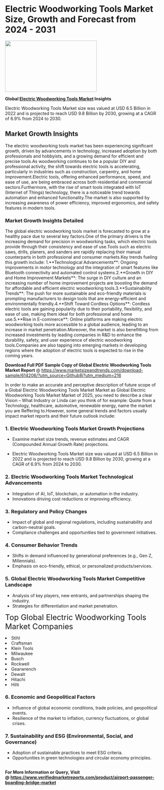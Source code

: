 <H1>Electric Woodworking Tools Market Size, Growth and Forecast from 2024 - 2031</H1><img class="aligncenter size-medium wp-image-584254" src="https://thirdeyenews.in/wp-content/uploads/2024/09/Global-Market-Research-300x168.jpeg" alt="" width="300" height="168" /><p><strong>Global&nbsp;<a href="https://www.marketsizeandtrends.com/download-sample/614206/?utm_source=Github8j?utm_medium=216">Electric Woodworking Tools Market</a> Insights</strong></p><p>Electric Woodworking Tools Market size was valued at USD 6.5 Billion in 2022 and is projected to reach USD 9.8 Billion by 2030, growing at a CAGR of 6.9% from 2024 to 2030.</p><p><h2>Market Growth Insights</h2> The electric woodworking tools market has been experiencing significant growth, driven by advancements in technology, increased adoption by both professionals and hobbyists, and a growing demand for efficient and precise tools.As woodworking continues to be a popular DIY and professional activity, the shift towards electric tools is accelerating, particularly in industries such as construction, carpentry, and home improvement.Electric tools, offering enhanced performance, speed, and ease of use, are being embraced across both residential and commercial sectors.Furthermore, with the rise of smart tools integrated with IoT (Internet of Things) technology, there is a noticeable trend towards automation and enhanced functionality.The market is also supported by increasing awareness of power efficiency, improved ergonomics, and safety features in modern tools. <h3>Market Growth Insights Detailed</h3> The global electric woodworking tools market is forecasted to grow at a healthy pace due to several key factors.One of the primary drivers is the increasing demand for precision in woodworking tasks, which electric tools provide through their consistency and ease of use.Tools such as electric saws, drills, planers, and sanders are rapidly replacing their manual counterparts in both professional and consumer markets.Key trends fueling this growth include: 1.**Technological Advancements**: Ongoing improvements in motor technology and the integration of smart features like Bluetooth connectivity and automated control systems.2.**Growth in DIY and Home Improvement Markets**: The surge in DIY culture and an increasing number of home improvement projects are boosting the demand for affordable and efficient electric woodworking tools.3.**Sustainability Trends**: The push for more sustainable and eco-friendly materials is prompting manufacturers to design tools that are energy-efficient and environmentally friendly.4.**Shift Toward Cordless Options**: Cordless electric tools are gaining popularity due to their portability, flexibility, and ease of use, making them ideal for both professional and home use.5.**Rise in E-commerce**: Online platforms are making electric woodworking tools more accessible to a global audience, leading to an increase in market penetration.Moreover, the market is also benefitting from increased investments by leading companies in R&D to enhance the durability, safety, and user experience of electric woodworking tools.Companies are also tapping into emerging markets in developing regions where the adoption of electric tools is expected to rise in the coming years.</p><p><span class=""><strong>Download Full PDF Sample Copy of Global Electric Woodworking Tools Market Report</strong> @ <a href="https://www.marketsizeandtrends.com/download-sample/614206/?utm_source=Github8j?utm_medium=216" target="_blank">https://www.marketsizeandtrends.com/download-sample/614206/?utm_source=Github8j?utm_medium=216</a></span></p><p>In order to make an accurate and perceptive description of future scope of a Global&nbsp;Electric Woodworking Tools Market Market as Global&nbsp;Electric Woodworking Tools Market Market of 2025, you need to describe a clear Vision &ndash; What Industry or Linda can you think of for example: Quote from a Technology, healthcare, automotive, renewable energy, name the market you are Reffering to.However, some general trends and factors usually impact market reports and their future outlook include:</p><h3>1.&nbsp;<strong>Electric Woodworking Tools Market Growth Projections</strong></h3><ul><li>Examine market size trends, revenue estimates and CAGR (Compounded Annual Growth Rate) projections.</li><li><p>Electric Woodworking Tools Market size was valued at USD 6.5 Billion in 2022 and is projected to reach USD 9.8 Billion by 2030, growing at a CAGR of 6.9% from 2024 to 2030.</p></li></ul><h3>2.&nbsp;<strong>Electric Woodworking Tools Market Technological Advancements</strong></h3><ul><li>Integration of AI, IoT, blockchain, or automation in the industry.</li><li>Innovations driving cost reductions or improving efficiency.</li></ul><h3>3.&nbsp;<strong>Regulatory and Policy Changes</strong></h3><ul><li>Impact of global and regional regulations, including sustainability and carbon-neutral goals.</li><li>Compliance challenges and opportunities tied to government initiatives.</li></ul><h3>4.&nbsp;<strong>Consumer Behavior Trends</strong></h3><ul><li>Shifts in demand influenced by generational preferences (e.g., Gen Z, Millennials).</li><li>Emphasis on eco-friendly, ethical, or personalized products/services.</li></ul><h3>5.&nbsp;<strong>Global Electric Woodworking Tools Market Competitive Landscape</strong></h3><ul><li>Analysis of key players, new entrants, and partnerships shaping the industry.</li><li>Strategies for differentiation and market penetration.</li></ul><p data-pm-slice="1 1 []"><span style="color: inherit; font-family: inherit; font-size: 25px;">Top Global Electric Woodworking Tools Market Companies</span></p><div class="" data-test-id=""><p><li>Stihl</li><li> Craftsman</li><li> Klein Tools</li><li> Milwaukee</li><li> Busch</li><li> Rockwell</li><li> Gearwrench</li><li> Dewalt</li><li> Hitachi</li><li> Hilti</li></p></div><h3>6.&nbsp;<strong>Economic and Geopolitical Factors</strong></h3><ul><li>Influence of global economic conditions, trade policies, and geopolitical events.</li><li>Resilience of the market to inflation, currency fluctuations, or global crises.</li></ul><h3>7.&nbsp;<strong>Sustainability and ESG (Environmental, Social, and Governance)</strong></h3><ul><li>Adoption of sustainable practices to meet ESG criteria.</li><li>Opportunities in green technologies and circular economy principles.</li></ul><h2><strong style="font-size: 14px;">For More Information or Query, Visit @&nbsp;</strong><a style="background-color: #ffffff; font-size: 14px;" href="https://www.marketsizeandtrends.com/report/electric-woodworking-tools-market/" target="_blank">https://www.verifiedmarketreports.com/product/airport-passenger-boarding-bridge-market</a></h2>